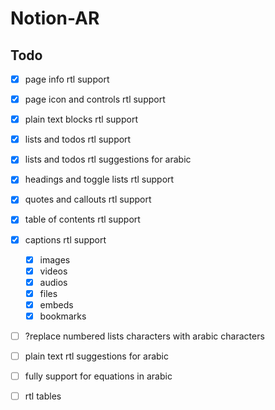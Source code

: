 # Notion-AR

## Todo

- [x] page info rtl support

- [x] page icon and controls rtl support

- [x] plain text blocks rtl support

- [x] lists and todos rtl support

- [x] lists and todos rtl suggestions for arabic

- [x] headings and toggle lists rtl support

- [x] quotes and callouts rtl support

- [x] table of contents rtl support

- [x] captions rtl support

  - [x] images
  - [x] videos
  - [x] audios
  - [x] files
  - [x] embeds
  - [x] bookmarks

- [ ] ?replace numbered lists characters with arabic characters

- [ ] plain text rtl suggestions for arabic

- [ ] fully support for equations in arabic

- [ ] rtl tables
